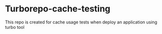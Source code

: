 # Turborepo-cache-testing
This repo is created for cache usage tests when deploy an application using turbo tool
